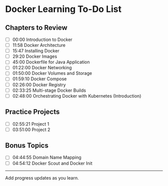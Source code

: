 # Docker Learning To-Do List

## Chapters to Review
- [ ] 00:00 Introduction to Docker
- [ ] 11:58 Docker Architecture
- [ ] 15:47 Installing Docker
- [ ] 29:20 Docker Images
- [ ] 45:00 Dockerfile for Java Application
- [ ] 01:22:00 Docker Networking
- [ ] 01:50:00 Docker Volumes and Storage
- [ ] 01:59:10 Docker Compose
- [ ] 02:26:00 Docker Registry
- [ ] 02:33:25 Multi-stage Docker Builds
- [ ] 02:48:00 Orchestrating Docker with Kubernetes (Introduction)

## Practice Projects
- [ ] 02:55:21 Project 1
- [ ] 03:51:00 Project 2

## Bonus Topics
- [ ] 04:44:55 Domain Name Mapping
- [ ] 04:54:12 Docker Scout and Docker Init

---
Add progress updates as you learn.
